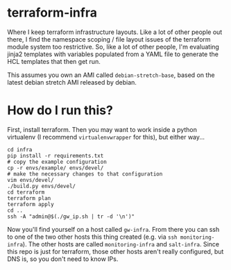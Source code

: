 # terraform-infra

Where I keep terraform infrastructure layouts.
Like a lot of other people out there, I find the namespace scoping / file layout issues of the terraform module system too restrictive.
So, like a lot of other people, I'm evaluating jinja2 templates with variables populated from a YAML file to generate the HCL templates that then get run.

This assumes you own an AMI called `debian-stretch-base`, based on the latest debian stretch AMI released by debian.

# How do I run this?

First, install terraform.
Then you may want to work inside a python virtualenv (I recommend `virtualenvwrapper` for this), but either way...

    cd infra
    pip install -r requirements.txt
    # copy the example configuration
    cp -r envs/example/ envs/devel/
    # make the necessary changes to that configuration
    vim envs/devel/
    ./build.py envs/devel/
    cd terraform
    terraform plan
    terraform apply
    cd ..
    ssh -A "admin@$(./gw_ip.sh | tr -d '\n')"

Now you'll find yourself on a host called `gw-infra`.
From there you can ssh to one of the two other hosts this thing created (e.g. via `ssh monitoring-infra`).
The other hosts are called `monitoring-infra` and `salt-infra`.
Since this repo is just for terraform, those other hosts aren't really configured, but DNS is, so you don't need to know IPs.

